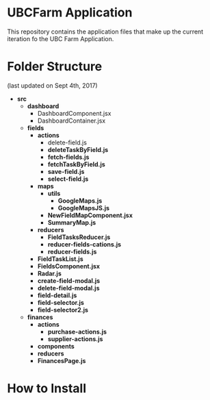 # UBCFarm Application
This repository contains the application files that make up the current iteration fo the UBC Farm Application. 

# Folder Structure
(last updated on Sept 4th, 2017)
* **src**
	* **dashboard**
		* DashboardComponent.jsx
		* DashboardContainer.jsx
	* **fields**
		* **actions**
			* delete-field.js
			* **deleteTaskByField.js**
			* **fetch-fields.js**
			* **fetchTaskByField.js**
			* **save-field.js**
			* **select-field.js**
		* **maps**
			* **utils**
				* **GoogleMaps.js**
				* **GoogleMapsJS.js**
			* **NewFieldMapComponent.jsx**
			* **SummaryMap.js**
		* **reducers**
			* **FieldTasksReducer.js**
			* **reducer-fields-cations.js**
			* **reducer-fields.js**
		* **FieldTaskList.js**
		* **FieldsComponent.jsx**
		* **Radar.js**
		* **create-field-modal.js**
		* **delete-field-modal.js**
		* **field-detail.js**
		* **field-selector.js**
		* **field-selector2.js**
	* **finances**
		* **actions**
			* **purchase-actions.js**
			* **supplier-actions.js**
		* **components**
		* **reducers**
		* **FinancesPage.js**


# How to Install
